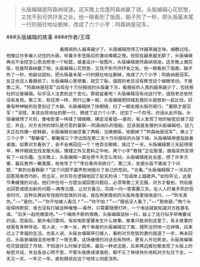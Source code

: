 > 头版编辑是阿森纳球迷。这天晚上恰逢阿森纳赢了球。头版编辑心花怒放，又找不到可供抒发之处。他一眼看到了版面，脑子热了一秒，把头版最末尾一行的报社地址删掉，改成了六个小字：阿森纳是冠军。

###头版编辑的故事
####作者/王琛

						看报纸的人越来越少了。头版编辑觉得工作越来越乏味，细数过往，他做过许多被人记住的头版，伴着许多签版后的激动难眠之夜。但现在越来越无聊了，头版编辑再也不会挖空心思去修改一个标题，或者设计一张图片。头版编辑是阿森纳球迷。这天晚上做完版，恰逢阿森纳赢了球。头版编辑心花怒放，又找不到可供抒发之处。他一眼看到了版面，脑子热了一秒，他敲动鼠标，把头版最末尾一行的报社地址删掉，改成了六个小字：阿森纳是冠军。反正也没人看报纸了。头版编辑心里想着，就交了版。值班的老总没有察觉这个细微改动。于是第二天，“阿森纳是冠军”出现在十万份报纸的头版最下方。看报纸的人真的越来越少了，包括报社的记者编辑。似乎没人注意到这个变化。那就留着吧！头版编辑没有动这行字。值班老总依然没有发现。第三天，和往常一样，例行公事一般，头版编辑把同城友报的头版放到一起比较。好像有种神秘的旨意划过了大脑，头版编辑扶了扶眼镜，扫了一眼友报头版的尾行。“曼联才是冠军！”没错，本该出现地址的那一行，换成了这六个小字，还加了一个叹号。对话从此开始。头版编辑愣了片刻，像电影里一样揉了揉眼睛，确定没看错——是的，有人发现了他的秘密后做了回应，并且，对方支持的球队是可恶的曼联——阿森纳队的宿敌。应该就是友报的头版编辑吧。这几天正在热播一部韩剧，头版编辑也抽空看了两眼，当晚做版，他删掉了“阿森纳是冠军”，换上了三个小字：“都敏俊”。都敏俊三个字出现在第二天十万份报纸的头版下缘。头版编辑用食指敲着桌面。如果对方看到了，会不会再回应一个？他百无聊赖，挨过了一天。头版编辑第三天起得很早，睁开眼就去找友报头版。情理之外又意料之中地，两个小字“救我”正在那里。做版突然变得有了一丝乐趣。当天晚上，头版编辑一直在想今天怎么改动。头版编辑是处女座，想了许多方案，最后竟然一筹莫展，匆匆写了个“李白乘舟将欲行”。第二天，友报头版下面发了个问题：“男的也看韩剧？”这个问题不露声色地暗示了自己的性别。“也看。”头版编辑隔了一天后的回答简单而巧妙。而当天，对方符合逻辑地回了前天的诗：“忽闻岸上踏歌声。”如你所见，这是节奏缓慢的对话。他们中任何一方提出或回答问题后，必须等第二天见报，对方才看到，然后做出回答或提出新的问题——再等见报，让对方看见。完成一问一答需要三天。在人人盯着手机的信息时代，这种古典如写信般的低效的对话，就在两家报纸的头版角落里悄悄进行。——“昨天真热。”——“是的。”——“你不怕被人看见？”——“你不怕？”——“报纸没人看了。”——“那倒是。”两个头版保持默契，谁也没有打破这种缓慢——虽然，只需要随便打听，一个电话就能知道对方姓甚名谁。“后天一起吃晚饭吧。”一个梅雨不断的夜晚，头版编辑鼠标一抖，敲上了这行似乎早晚要说的话。签版后，窗外电闪雷鸣，有如电影里要发生什么故事。故事只能讲到这里了。有关故事的结尾有多种传说。有人说，一男一女，两个单身的头版编辑见了面，理所当然地一见钟情，后来过上了幸福的生活。也有人说，头版女编辑早已嫁人，看到对方吃饭的邀约就退了一步，再未回应。头版男编辑沮丧地等了一周无果，这场缓慢的对话无疾而终。更有人开玩笑说，头版男编辑吃完饭就回了月球，不知道什么时候才回来。最后一种说法是，后来两边报社都发现了头版上的秘密对话，并且各自心照不宣，不管头版换成谁值班，都不忘了继续快乐地和对方勾兑下去，一天又一天，一年又一年。直到报纸在这个地球上彻底消失。			  		